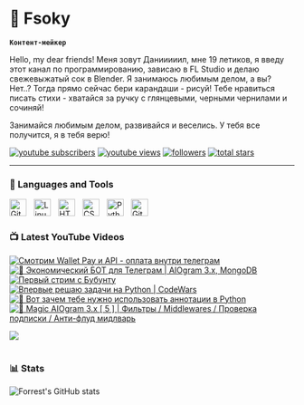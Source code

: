 # 🥑 Fsoky

**`Контент-мейкер`**

Hello, my dear friends! Меня зовут Данииииил, мне 19 летиков, я введу этот канал по программированию, зависаю в FL Studio и делаю свежевыжатый сок в Blender. Я занимаюсь любимым делом, а вы? Нет..? Тогда прямо сейчас бери карандаши - рисуй! Тебе нравиться писать стихи - хватайся за ручку с глянцевыми, черными чернилами и сочиняй!

Занимайся любимым делом, развивайся и веселись. У тебя все получится, я в тебя верю!

   <p align="left">
      <a href="https://www.youtube.com/c/fknight?sub_confirmation=1">
         <img alt="youtube subscribers" title="Subscribe to my YouTube channel" src="https://custom-icon-badges.demolab.com/youtube/channel/subscribers/UCeiC2G8vcz6tBmvVo8ydMgQ?color=%23E05D44&label=SUBSCRIBE&logo=video&logoColor=white&style=for-the-badge&labelColor=CE4630"/></a> 
      <a href="https://www.youtube.com/c/fknight">
         <img alt="youtube views" title="YouTube views" src="https://custom-icon-badges.demolab.com/youtube/channel/views/UCeiC2G8vcz6tBmvVo8ydMgQ?color=%23E1AD0E&logo=eye&logoColor=white&style=for-the-badge&labelColor=C79600"/></a> 
      <a href="https://github.com/ForrestKnight?tab=followers">
         <img alt="followers" title="Follow me on Github" src="https://custom-icon-badges.demolab.com/github/followers/Fsoky?color=236ad3&labelColor=1155ba&style=for-the-badge&logo=person-add&label=Follow&logoColor=white"/></a>
      <a href="https://github.com/ForrestKnight?tab=repositories&sort=stargazers">
         <img alt="total stars" title="Total stars on GitHub" src="https://custom-icon-badges.demolab.com/github/stars/Fsoky?color=55960c&style=for-the-badge&labelColor=488207&logo=star"/></a>
   </p>

---

### 🧰 Languages and Tools

<img align="left" alt="Git" width="30px" style="padding-right:10px;" src="https://cdn.jsdelivr.net/gh/devicons/devicon/icons/git/git-original.svg" />
<img align="left" alt="Linux" width="30px" style="padding-right:10px;" src="https://cdn.jsdelivr.net/gh/devicons/devicon/icons/linux/linux-original.svg" />
<img align="left" alt="HTML" width="30px" style="padding-right:10px;" src="https://cdn.jsdelivr.net/gh/devicons/devicon/icons/html5/html5-plain.svg" />
<img align="left" alt="CSS" width="30px" style="padding-right:10px;" src="https://cdn.jsdelivr.net/gh/devicons/devicon/icons/css3/css3-plain.svg" />
<img align="left" alt="Python" width="30px" style="padding-right:10px;" src="https://cdn.jsdelivr.net/gh/devicons/devicon/icons/python/python-plain.svg" />
<img align="left" alt="GitHub" width="30px" style="padding-right:10px;" src="https://cdn.jsdelivr.net/gh/devicons/devicon/icons/github/github-original.svg" />

<br />

#

### 📺 Latest YouTube Videos

<!-- BEGIN YOUTUBE-CARDS -->
[![Смотрим Wallet Pay и API - оплата внутри телеграм](https://ytcards.demolab.com/?id=ZSyCE6NFv9g&title=%D0%A1%D0%BC%D0%BE%D1%82%D1%80%D0%B8%D0%BC+Wallet+Pay+%D0%B8+API+-+%D0%BE%D0%BF%D0%BB%D0%B0%D1%82%D0%B0+%D0%B2%D0%BD%D1%83%D1%82%D1%80%D0%B8+%D1%82%D0%B5%D0%BB%D0%B5%D0%B3%D1%80%D0%B0%D0%BC&lang=en&timestamp=1699898758&background_color=%230d1117&title_color=%23ffffff&stats_color=%23dedede&max_title_lines=1&width=250&border_radius=5 "Смотрим Wallet Pay и API - оплата внутри телеграм")](https://www.youtube.com/watch?v=ZSyCE6NFv9g)
[![💸 Экономический БОТ для Телеграм | AIOgram 3.x, MongoDB](https://ytcards.demolab.com/?id=ORy-WR0GnQU&title=%F0%9F%92%B8+%D0%AD%D0%BA%D0%BE%D0%BD%D0%BE%D0%BC%D0%B8%D1%87%D0%B5%D1%81%D0%BA%D0%B8%D0%B9+%D0%91%D0%9E%D0%A2+%D0%B4%D0%BB%D1%8F+%D0%A2%D0%B5%D0%BB%D0%B5%D0%B3%D1%80%D0%B0%D0%BC+%7C+AIOgram+3.x%2C+MongoDB&lang=en&timestamp=1700149809&background_color=%230d1117&title_color=%23ffffff&stats_color=%23dedede&max_title_lines=1&width=250&border_radius=5 "💸 Экономический БОТ для Телеграм | AIOgram 3.x, MongoDB")](https://www.youtube.com/watch?v=ORy-WR0GnQU)
[![Первый стрим с Бубунту](https://ytcards.demolab.com/?id=loIGe8wi7m4&title=%D0%9F%D0%B5%D1%80%D0%B2%D1%8B%D0%B9+%D1%81%D1%82%D1%80%D0%B8%D0%BC+%D1%81+%D0%91%D1%83%D0%B1%D1%83%D0%BD%D1%82%D1%83&lang=en&timestamp=1699943809&background_color=%230d1117&title_color=%23ffffff&stats_color=%23dedede&max_title_lines=1&width=250&border_radius=5 "Первый стрим с Бубунту")](https://www.youtube.com/watch?v=loIGe8wi7m4)
[![Впервые решаю задачи на Python | CodeWars](https://ytcards.demolab.com/?id=tR_ntB22CwU&title=%D0%92%D0%BF%D0%B5%D1%80%D0%B2%D1%8B%D0%B5+%D1%80%D0%B5%D1%88%D0%B0%D1%8E+%D0%B7%D0%B0%D0%B4%D0%B0%D1%87%D0%B8+%D0%BD%D0%B0+Python+%7C+CodeWars&lang=en&timestamp=1699384851&background_color=%230d1117&title_color=%23ffffff&stats_color=%23dedede&max_title_lines=1&width=250&border_radius=5 "Впервые решаю задачи на Python | CodeWars")](https://www.youtube.com/watch?v=tR_ntB22CwU)
[![🎃 Вот зачем тебе нужно использовать аннотации в Python](https://ytcards.demolab.com/?id=8lwH_pc061s&title=%F0%9F%8E%83+%D0%92%D0%BE%D1%82+%D0%B7%D0%B0%D1%87%D0%B5%D0%BC+%D1%82%D0%B5%D0%B1%D0%B5+%D0%BD%D1%83%D0%B6%D0%BD%D0%BE+%D0%B8%D1%81%D0%BF%D0%BE%D0%BB%D1%8C%D0%B7%D0%BE%D0%B2%D0%B0%D1%82%D1%8C+%D0%B0%D0%BD%D0%BD%D0%BE%D1%82%D0%B0%D1%86%D0%B8%D0%B8+%D0%B2+Python&lang=en&timestamp=1698764089&background_color=%230d1117&title_color=%23ffffff&stats_color=%23dedede&max_title_lines=1&width=250&border_radius=5 "🎃 Вот зачем тебе нужно использовать аннотации в Python")](https://www.youtube.com/watch?v=8lwH_pc061s)
[![🔮 Magic AIOgram 3.x [ 5 ] | Фильтры / Middlewares / Проверка подписки / Анти-флуд мидлварь](https://ytcards.demolab.com/?id=Lwq6VgCfpBc&title=%F0%9F%94%AE+Magic+AIOgram+3.x+%5B+5+%5D+%7C+%D0%A4%D0%B8%D0%BB%D1%8C%D1%82%D1%80%D1%8B+%2F+Middlewares+%2F+%D0%9F%D1%80%D0%BE%D0%B2%D0%B5%D1%80%D0%BA%D0%B0+%D0%BF%D0%BE%D0%B4%D0%BF%D0%B8%D1%81%D0%BA%D0%B8+%2F+%D0%90%D0%BD%D1%82%D0%B8-%D1%84%D0%BB%D1%83%D0%B4+%D0%BC%D0%B8%D0%B4%D0%BB%D0%B2%D0%B0%D1%80%D1%8C&lang=en&timestamp=1698504296&background_color=%230d1117&title_color=%23ffffff&stats_color=%23dedede&max_title_lines=1&width=250&border_radius=5 "🔮 Magic AIOgram 3.x [ 5 ] | Фильтры / Middlewares / Проверка подписки / Анти-флуд мидлварь")](https://www.youtube.com/watch?v=Lwq6VgCfpBc)
<!-- END YOUTUBE-CARDS -->

[<img src="https://custom-icon-badges.demolab.com/badge/-Subscribe%20For%20More-red?style=for-the-badge&logo=video&logoColor=white"/>](https://www.youtube.com/c/Фсоки?sub_confirmation=1)

#

### 📊 Stats

![Forrest's GitHub stats](https://github-readme-stats.vercel.app/api?username=fsoky&show_icons=true&theme=dracula)

<!-- ![GitHub Streak](https://streak-stats.demolab.com?user=ForrestKnight&theme=dracula&border_radius=4.5) -->
